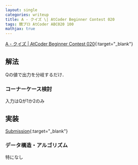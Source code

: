 ```yaml
---
layout: single
categories: writeup
title: A - クイズ \| AtCoder Beginner Contest 020
tags: 競プロ AtCoder ABC020 100
mathjax: true
---
```


[A - クイズ \| AtCoder Beginner Contest 020](https://beta.atcoder.jp/contests/abc020/tasks/abc020_a){:target="_blank"}

## 解法
Qの値で出力を分岐するだけ．
### コーナーケース検討
入力はQが1か2のみ
## 実装

[Submission](https://beta.atcoder.jp/contests/abc020/submissions/3016446){:target="_blank"}

### データ構造・アルゴリズム
特になし